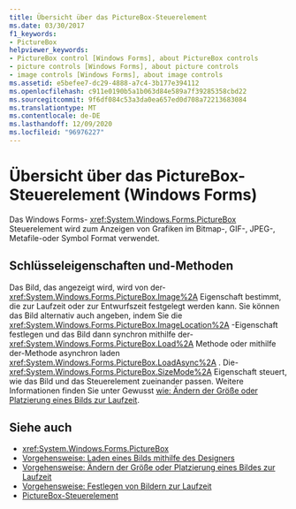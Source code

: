 ```yaml
---
title: Übersicht über das PictureBox-Steuerelement
ms.date: 03/30/2017
f1_keywords:
- PictureBox
helpviewer_keywords:
- PictureBox control [Windows Forms], about PictureBox controls
- picture controls [Windows Forms], about picture controls
- image controls [Windows Forms], about image controls
ms.assetid: e5befee7-dc29-4888-a7c4-3b177e394112
ms.openlocfilehash: c911e0190b5a1b063d84e589a7f39285358cbd22
ms.sourcegitcommit: 9f6df084c53a3da0ea657ed0d708a72213683084
ms.translationtype: MT
ms.contentlocale: de-DE
ms.lasthandoff: 12/09/2020
ms.locfileid: "96976227"
---
```

# <a name="picturebox-control-overview-windows-forms"></a>Übersicht über das PictureBox-Steuerelement (Windows Forms)
Das Windows Forms- <xref:System.Windows.Forms.PictureBox> Steuerelement wird zum Anzeigen von Grafiken im Bitmap-, GIF-, JPEG-, Metafile-oder Symbol Format verwendet.  
  
## <a name="key-properties-and-methods"></a>Schlüsseleigenschaften und-Methoden  
 Das Bild, das angezeigt wird, wird von der- <xref:System.Windows.Forms.PictureBox.Image%2A> Eigenschaft bestimmt, die zur Laufzeit oder zur Entwurfszeit festgelegt werden kann. Sie können das Bild alternativ auch angeben, indem Sie die <xref:System.Windows.Forms.PictureBox.ImageLocation%2A> -Eigenschaft festlegen und das Bild dann synchron mithilfe der- <xref:System.Windows.Forms.PictureBox.Load%2A> Methode oder mithilfe der-Methode asynchron laden <xref:System.Windows.Forms.PictureBox.LoadAsync%2A> . Die- <xref:System.Windows.Forms.PictureBox.SizeMode%2A> Eigenschaft steuert, wie das Bild und das Steuerelement zueinander passen. Weitere Informationen finden Sie unter Gewusst [wie: Ändern der Größe oder Platzierung eines Bilds zur Laufzeit](how-to-modify-the-size-or-placement-of-a-picture-at-run-time-windows-forms.md).  
  
## <a name="see-also"></a>Siehe auch

- <xref:System.Windows.Forms.PictureBox>
- [Vorgehensweise: Laden eines Bilds mithilfe des Designers](how-to-load-a-picture-using-the-designer-windows-forms.md)
- [Vorgehensweise: Ändern der Größe oder Platzierung eines Bildes zur Laufzeit](how-to-modify-the-size-or-placement-of-a-picture-at-run-time-windows-forms.md)
- [Vorgehensweise: Festlegen von Bildern zur Laufzeit](how-to-set-pictures-at-run-time-windows-forms.md)
- [PictureBox-Steuerelement](picturebox-control-windows-forms.md)
